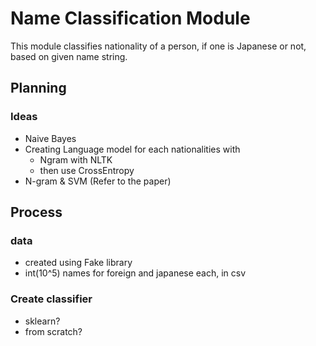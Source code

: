 # Name Classification Module

This module classifies nationality of a person, if one is Japanese or not, based on given name string. 

## Planning
### Ideas
- Naive Bayes
- Creating Language model for each nationalities with
    - Ngram with NLTK
    - then use CrossEntropy 
- N-gram & SVM (Refer to the paper)

## Process
### data
- created using Fake library
- int(10^5) names for foreign and japanese each, in csv

### Create classifier
- sklearn?
- from scratch?

